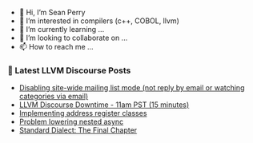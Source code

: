 - 👋 Hi, I’m Sean Perry
- 👀 I’m interested in compilers (c++, COBOL, llvm)
- 🌱 I’m currently learning ...
- 💞️ I’m looking to collaborate on ...
- 📫 How to reach me ...

<!---
s66perry/s66perry is a ✨ special ✨ repository because its `README.md` (this file) appears on your GitHub profile.
You can click the Preview link to take a look at your changes.
--->
### 📕 Latest LLVM Discourse Posts

<!-- DISCOURSE-LLVM:START -->
- [Disabling site-wide mailing list mode &lpar;not reply by email or watching categories via email&rpar;](https://discourse.llvm.org/t/disabling-site-wide-mailing-list-mode-not-reply-by-email-or-watching-categories-via-email/6022/46)
- [LLVM Discourse Downtime - 11am PST &lpar;15 minutes&rpar;](https://discourse.llvm.org/t/llvm-discourse-downtime-11am-pst-15-minutes/59751/1)
- [Implementing address register classes](https://discourse.llvm.org/t/implementing-address-register-classes/5945/6)
- [Problem lowering nested async](https://discourse.llvm.org/t/problem-lowering-nested-async/59739/3)
- [Standard Dialect: The Final Chapter](https://discourse.llvm.org/t/standard-dialect-the-final-chapter/6061/29)
<!-- DISCOURSE-LLVM:END -->
